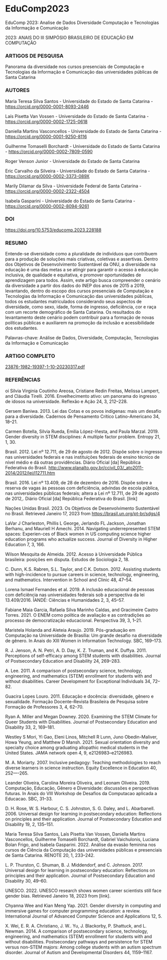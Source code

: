 # EduComp2023
EduComp 2023: Analise de Dados Diversidade Computação e Tecnologias da Informação e Comunicação

2023: ANAIS DO III SIMPÓSIO BRASILEIRO DE EDUCAÇÃO EM COMPUTAÇÃO

### ARTIGOS DE PESQUISA
Panorama da diversidade nos cursos presenciais de Computação e Tecnologias da Informação e Comunicação das universidades públicas de Santa Catarina

### AUTORES
Maria Teresa Silva Santos - Universidade do Estado de Santa Catarina - https://orcid.org/0000-0001-8093-2446

Laís Pisetta Van Vossen - Universidade do Estado de Santa Catarina - https://orcid.org/0000-0002-1725-0618

Daniella Martins Vasconcellos - Universidade do Estado de Santa Catarina - https://orcid.org/0000-0001-9250-8116

Guilherme Tomaselli Borchardt - Universidade do Estado de Santa Catarina - https://orcid.org/0000-0002-7809-0590

Roger Venson Junior - Universidade do Estado de Santa Catarina

Eric Carvalho da Silveira - Universidade do Estado de Santa Catarina - https://orcid.org/0000-0002-3373-089X

Marily Dilamar da Silva - Universidade Federal de Santa Catarina - https://orcid.org/0000-0002-2322-4504

Isabela Gasparini - Universidade do Estado de Santa Catarina - https://orcid.org/0000-0002-8094-9261

### DOI
https://doi.org/10.5753/educomp.2023.228188

### RESUMO
Entende-se diversidade como a pluralidade de indivíduos que contribuem para a produção de soluções mais criativas, coletivas e assertivas. Dentro dos Objetivos de Desenvolvimento Sustentável da ONU, a diversidade na educação é uma das metas a se atingir para garantir o acesso à educação inclusiva, de qualidade e equitativa, e promover oportunidades de aprendizagem para todos. Assim, este artigo busca compreender o cenário da diversidade a partir dos dados do INEP dos anos de 2015 a 2019, levantando, dentro do escopo dos cursos presenciais de Computação e Tecnologias da Informação e Comunicação das universidades públicas, todos os estudantes matriculados considerando seus aspectos de diversidade, como sexo, idade, forma de ingresso, deficiência, cor e raça com um recorte demográfico de Santa Catarina. Os resultados do levantamento deste cenário podem contribuir para a formação de novas políticas públicas e auxiliarem na promoção da inclusão e acessibilidade dos estudantes.

Palavras-chave: Análise de Dados, Diversidade, Computação, Tecnologias da Informação e Comunicação

### ARTIGO COMPLETO
[23876-1982-19397-1-10-20230317.pdf](https://github.com/Artigos-e-Amigos/EduComp2023/files/11082594/23876-1982-19397-1-10-20230317.pdf)

### REFERÊNCIAS
<sumary>oi</sumary>
Silvia Virginia Coutinho Areosa, Cristiane Redin Freitas, Melissa Lampert, and Cláudia Tirelli. 2016. Envelhecimento ativo: um panorama do ingresso de idosos na universidade. Reflexão e Ação 24, 3, 212–228.

Gersem Baniwa. 2013. Lei das Cotas e os povos indígenas: mais um desafio para a diversidade. Cadernos de Pensamento Crítico Latino-Americano 34, 18–21.

Carmen Botella, Silvia Rueda, Emilia López-Iñesta, and Paula Marzal. 2019. Gender diversity in STEM disciplines: A multiple factor problem. Entropy 21, 1, 30.

Brasil. 2012. Lei nº 12.711, de 29 de agosto de 2012. Dispõe sobre o ingresso nas universidades federais e nas instituições federais de ensino técnico de nível médio e dá outras providências. Diário Oficial [da] República Federativa do Brasil. http://www.planalto.gov.br/ccivil_03/_ato2011-2014/2012/lei/l12711.htm

Brasil. 2016. Lei nº 13.409, de 28 de dezembro de 2016. Dispõe sobre a reserva de vagas às pessoas com deficiência, advindas de escola pública, nas universidades públicas federais; altera a Lei nº 12.711, de 29 de agosto de 2012,. Diário Oficial [da] República Federativa do Brasil. [link]

Nações Unidas Brasil. 2023. Os Objetivos de Desenvolvimento Sustentável no Brasil. Retrieved Janeiro 17, 2023 from https://brasil.un.org/pt-br/sdgs/4

LaVar J Charleston, Phillis L George, Jerlando FL Jackson, Jonathan Berhanu, and Mauriell H Amechi. 2014. Navigating underrepresented STEM spaces: Experien-ces of Black women in US computing science higher education programs who actualize success. Journal of Diversity in Higher Education 7, 3, 166.

Wilson Mesquita de Almeida. 2012. Acesso à Universidade Pública brasileira: posições em disputa. Estudos de Sociologia 2, 18.

C. Dunn, K.S. Rabren, S.L. Taylor, and C.K. Dotson. 2012. Assisting students with high-incidence to pursue careers in science, technology, engineering, and mathematics. Intervention in School and Clinic 48, 47–54.

Lorena Ismael Fernandes et al. 2019. A inclusão educacional de pessoas com deficiência nas universidades federais sob a perspectiva da lei 13.409/2016. ÎANDÉ: Ciências e Humanidades 2, 3, 45–57.

Fabiane Maia Garcia, Rafaela Silva Marinho Caldas, and Gracimeire Castro Torres. 2021. O ENEM como política de avaliação e as contradições ao processo de democratização educacional. Perspectiva 39, 3, 1–21.

Maristela Holanda and Aleteia Araujo. 2019. Pós-graduação em Computação na Universidade de Brasília: Um grande desafio na diversidade de gênero. In Anais do XIII Women in Information Technology. SBC, 169–173.

R. J. Jenson, A. N. Petri, A. D. Day, K. Z. Truman, and K. Duffya. 2011. Perceptions of self-efficacy among STEM students with disabilities. Journal of Postsecondary Education and Disability 24, 269–283.

A. Lee. 2011. A comparison of postsecondary science, technology, engineering, and mathematics (STEM) enrollment for students with and without disabilities. Career Development for Exceptional Individuals 34, 72–82.

Guacira Lopes Louro. 2011. Educação e docência: diversidade, gênero e sexualidade. Formação Docente–Revista Brasileira de Pesquisa sobre Formação de Professores 3, 4, 62–70.

Ryan A. Miller and Megan Downey. 2020. Examining the STEM Climate for Queer Students with Disabilities. Journal of Postsecondary Education and Disability 33, 2, 169–181.

Westley S Mori, Yi Gao, Eleni Linos, Mitchell R Lunn, Juno Obedin-Maliver, Howa Yeung, and Matthew D Mansh. 2021. Sexual orientation diversity and specialty choice among graduating allopathic medical students in the United States. JAMA network open 4, 9, e2126983–e2126983.

M. A. Moriarty. 2007. Inclusive pedagogy: Teaching methodologies to reach diverse learners in science instruction. Equity Excellence in Education 40, 252—-265.

Leander Oliveira, Carolina Moreira Oliveira, and Leonam Oliveira. 2019. Computação, Educação, Gênero e Diversidade: discussões e perspectivas futuras. In Anais do VIII Workshop de Desafios da Computacao aplicada a Educacao. SBC, 31–33.

D. H. Rose, W. S. Harbour, C. S. Johnston, S. G. Daley, and L. Abarbanell. 2006. Universal design for learning in postsecondary education: Reflections on principles and their application. Journal of Postsecondary Education and Disability 19, 2, 135–151.

Maria Teresa Silva Santos, Laís Pisetta Van Vossen, Daniella Martins Vasconcellos, Guilherme Tomaselli Borchardt, Gabriel Vaichulonis, Luciana Bolan Frigo, and Isabela Gasparini. 2022. Análise da evasão feminina nos cursos de Ciência da Computação das universidades públicas e presenciais de Santa Catarina. RENOTE 20, 1, 233–242.

L. P. Thurston, C. Shuman, B. J. Middendorf, and C. Johnson. 2017. Universal design for learning in postsecondary education: Reflections on principles and their application. Journal of Postsecondary Education and Disability 30, 49–60.

UNESCO. 2022. UNESCO research shows women career scientists still face gender bias. Retrieved Janeiro 18, 2023 from [link].

Chyanna Wee and Kian Meng Yap. 2021. Gender diversity in computing and immersive games for computer programming education: a review. International Journal of Advanced Computer Science and Applications 12, 5.

X. Wei, E. R. A. Christiano, J. W.. Yu, J. Blackorby, P. Shattuck, and L. Newman. 2014. A comparison of postsecondary science, technology, engineering, and mathematics (STEM) enrollment for students with and without disabilities. Postsecondary pathways and persistence for STEM versus non-STEM majors: Among college students with an autism spectrum disorder. Journal of Autism and Developmental Disorders 44, 1159–1167.
